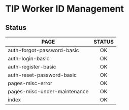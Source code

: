 # TIP Worker ID Management


## Status

|   PAGE    |   STATUS  |
|   -----   |   :-----: |
|   auth-forgot-password-basic      |   OK  |
|   auth-login-basic                |   OK  |
|   auth-register-basic             |   OK  |
|   auth-reset-password-basic       |   OK  |
|   pages-misc-error                |   OK  |
|   pages-misc-under-maintenance    |   OK  |
|   index                           |   OK  |
